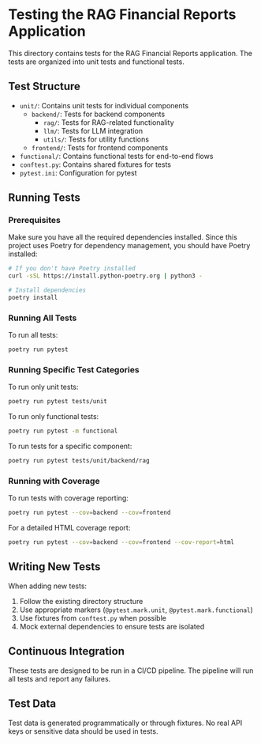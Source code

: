 # Testing the RAG Financial Reports Application

This directory contains tests for the RAG Financial Reports application. The tests are organized into unit tests and functional tests.

## Test Structure

- `unit/`: Contains unit tests for individual components
  - `backend/`: Tests for backend components
    - `rag/`: Tests for RAG-related functionality
    - `llm/`: Tests for LLM integration
    - `utils/`: Tests for utility functions
  - `frontend/`: Tests for frontend components
- `functional/`: Contains functional tests for end-to-end flows
- `conftest.py`: Contains shared fixtures for tests
- `pytest.ini`: Configuration for pytest

## Running Tests

### Prerequisites

Make sure you have all the required dependencies installed. Since this project uses Poetry for dependency management, you should have Poetry installed:

```bash
# If you don't have Poetry installed
curl -sSL https://install.python-poetry.org | python3 -

# Install dependencies
poetry install
```

### Running All Tests

To run all tests:

```bash
poetry run pytest
```

### Running Specific Test Categories

To run only unit tests:

```bash
poetry run pytest tests/unit
```

To run only functional tests:

```bash
poetry run pytest -m functional
```

To run tests for a specific component:

```bash
poetry run pytest tests/unit/backend/rag
```

### Running with Coverage

To run tests with coverage reporting:

```bash
poetry run pytest --cov=backend --cov=frontend
```

For a detailed HTML coverage report:

```bash
poetry run pytest --cov=backend --cov=frontend --cov-report=html
```

## Writing New Tests

When adding new tests:

1. Follow the existing directory structure
2. Use appropriate markers (`@pytest.mark.unit`, `@pytest.mark.functional`)
3. Use fixtures from `conftest.py` when possible
4. Mock external dependencies to ensure tests are isolated

## Continuous Integration

These tests are designed to be run in a CI/CD pipeline. The pipeline will run all tests and report any failures.

## Test Data

Test data is generated programmatically or through fixtures. No real API keys or sensitive data should be used in tests. 